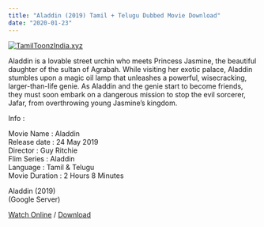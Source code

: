 ```yaml
---
title: "Aladdin (2019) Tamil + Telugu Dubbed Movie Download"
date: "2020-01-23"
---
```


[![TamilToonzIndia.xyz](https://1.bp.blogspot.com/-JMlOST-e_CU/XioLoG-ZnYI/AAAAAAAAAYU/5CTqZMzwFO8Vxu2_UfSKyLqp82dsu25BgCLcBGAsYHQ/s320/Aladdin{f216006c657ec1a5ed06024de5f69d9b163acc7023fc8ad1765907c25dd17e7b}2B2019{f216006c657ec1a5ed06024de5f69d9b163acc7023fc8ad1765907c25dd17e7b}2B{f216006c657ec1a5ed06024de5f69d9b163acc7023fc8ad1765907c25dd17e7b}2528TamilToonzIndia.xyz{f216006c657ec1a5ed06024de5f69d9b163acc7023fc8ad1765907c25dd17e7b}2529.jpg "Tamil Toonz India ")](https://1.bp.blogspot.com/-JMlOST-e_CU/XioLoG-ZnYI/AAAAAAAAAYU/5CTqZMzwFO8Vxu2_UfSKyLqp82dsu25BgCLcBGAsYHQ/s1600/Aladdin{f216006c657ec1a5ed06024de5f69d9b163acc7023fc8ad1765907c25dd17e7b}2B2019{f216006c657ec1a5ed06024de5f69d9b163acc7023fc8ad1765907c25dd17e7b}2B{f216006c657ec1a5ed06024de5f69d9b163acc7023fc8ad1765907c25dd17e7b}2528TamilToonzIndia.xyz{f216006c657ec1a5ed06024de5f69d9b163acc7023fc8ad1765907c25dd17e7b}2529.jpg)

Aladdin is a lovable street urchin who meets Princess Jasmine, the beautiful daughter of the sultan of Agrabah. While visiting her exotic palace, Aladdin stumbles upon a magic oil lamp that unleashes a powerful, wisecracking, larger-than-life genie. As Aladdin and the genie start to become friends, they must soon embark on a dangerous mission to stop the evil sorcerer, Jafar, from overthrowing young Jasmine’s kingdom.  
  
  
  
Info :  
  
Movie Name : Aladdin  
Release date : 24 May 2019  
Director : Guy Ritchie  
Flim Series : Aladdin  
Language : Tamil & Telugu  
Movie Duration : 2 Hours 8 Minutes  
  
  
Aladdin (2019)  
(Google Server)

[Watch Online](https://gplinks.in/ULr8) / [Download](https://gplinks.in/ULr8)
